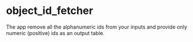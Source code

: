 # object_id_fetcher
The app remove all the alphanumeric ids from your inputs and provide only numeric (positive) ids as an output table.

